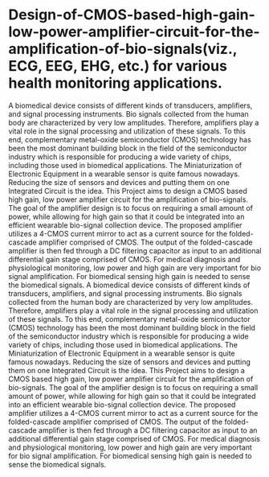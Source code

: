 # Design-of-CMOS-based-high-gain-low-power-amplifier-circuit-for-the-amplification-of-bio-signals(viz., ECG, EEG, EHG, etc.) for various health monitoring applications.
A biomedical device consists of different kinds of transducers, amplifiers, and signal processing
instruments. Bio signals collected from the human body are characterized by very low
amplitudes. Therefore, amplifiers play a vital role in the signal processing and utilization of these
signals. To this end, complementary metal-oxide semiconductor (CMOS) technology has been
the most dominant building block in the field of the semiconductor industry which is responsible
for producing a wide variety of chips, including those used in biomedical applications. The
Miniaturization of Electronic Equipment in a wearable sensor is quite famous nowadays.
Reducing the size of sensors and devices and putting them on one Integrated Circuit is the idea.
This Project aims to design a CMOS based high gain, low power amplifier circuit for the
amplification of bio-signals. The goal of the amplifier design is to focus on requiring a small
amount of power, while allowing for high gain so that it could be integrated into an efficient
wearable bio-signal collection device. The proposed amplifier utilizes a 4-CMOS current mirror
to act as a current source for the folded-cascade amplifier comprised of CMOS. The output of the
folded-cascade amplifier is then fed through a DC filtering capacitor as input to an additional
differential gain stage comprised of CMOS. For medical diagnosis and physiological
monitoring, low power and high gain are very important for bio signal amplification. For
biomedical sensing high gain is needed to sense the biomedical signals.
A biomedical device consists of different kinds of transducers, amplifiers, and signal processing
instruments. Bio signals collected from the human body are characterized by very low
amplitudes. Therefore, amplifiers play a vital role in the signal processing and utilization of these
signals. To this end, complementary metal-oxide semiconductor (CMOS) technology has been
the most dominant building block in the field of the semiconductor industry which is responsible
for producing a wide variety of chips, including those used in biomedical applications. The
Miniaturization of Electronic Equipment in a wearable sensor is quite famous nowadays.
Reducing the size of sensors and devices and putting them on one Integrated Circuit is the idea.
This Project aims to design a CMOS based high gain, low power amplifier circuit for the
amplification of bio-signals. The goal of the amplifier design is to focus on requiring a small
amount of power, while allowing for high gain so that it could be integrated into an efficient
wearable bio-signal collection device. The proposed amplifier utilizes a 4-CMOS current mirror
to act as a current source for the folded-cascade amplifier comprised of CMOS. The output of the
folded-cascade amplifier is then fed through a DC filtering capacitor as input to an additional
differential gain stage comprised of CMOS. For medical diagnosis and physiological
monitoring, low power and high gain are very important for bio signal amplification. For
biomedical sensing high gain is needed to sense the biomedical signals.

